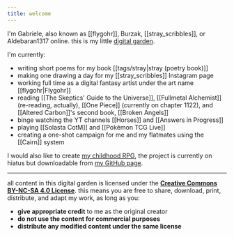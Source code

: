 ```yaml
---
title: welcome
---
```

I'm Gabriele, also known as [[flygohr]], Burzak, [[stray_scribbles]], or Aldebaran1317 online. this is my little [digital garden](https://jzhao.xyz/posts/networked-thought#what-is-digital-gardening).

I'm currently:
- writing short poems for my book [[tags/stray|stray (poetry book)]]
- making one drawing a day for my [[stray_scribbles]] Instagram page
- working full time as a digital fantasy artist under the art name [[flygohr|Flygohr]]
- reading [[The Skeptics' Guide to the Universe]], [[Fullmetal Alchemist]] (re-reading, actually), [[One Piece]] (currently on chapter 1122), and [[Altered Carbon]]'s second book, [[Broken Angels]]
- binge watching the YT channels [[Horses]] and [[Answers in Progress]]
- playing [[Solasta CotM]] and [[Pokémon TCG Live]]
- creating a one-shot campaign for me and my flatmates using the [[Cairn]] system

I would also like to create [my childhood RPG](https://github.com/unapologeticaf/childhood-rpg), the project is currently on hiatus but downloadable from [my GitHub page](https://github.com/unapologeticaf/).

---

all content in this digital garden is licensed under the **[Creative Commons BY-NC-SA 4.0 License](https://creativecommons.org/licenses/by-nc-sa/4.0/deed.en)**. this means you are free to share, download, print, distribute, and adapt my work, as long as you:

- **give appropriate credit** to me as the original creator
- **do not use the content for commercial purposes**
- **distribute any modified content under the same license**
